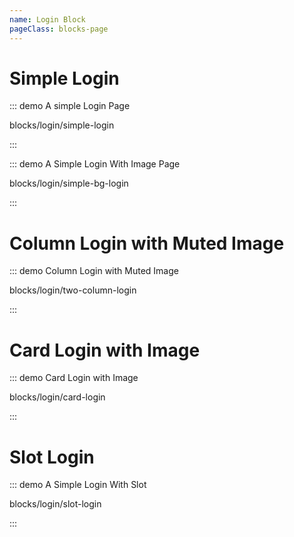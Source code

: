 ```yaml
---
name: Login Block
pageClass: blocks-page
---
```


# Simple Login

::: demo A simple Login Page

blocks/login/simple-login

:::

::: demo A Simple Login With Image Page

blocks/login/simple-bg-login

:::

# Column Login with Muted Image

::: demo Column Login with Muted Image

blocks/login/two-column-login

:::

# Card Login with Image

::: demo Card Login with Image

blocks/login/card-login

:::

# Slot Login
::: demo A Simple Login With Slot

blocks/login/slot-login

:::

